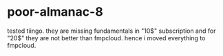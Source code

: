 # poor-almanac-8

tested tiingo.
they are missing fundamentals in "10$" subscription and for "20$" they are not better than fmpcloud.
hence i moved everything to fmpcloud.